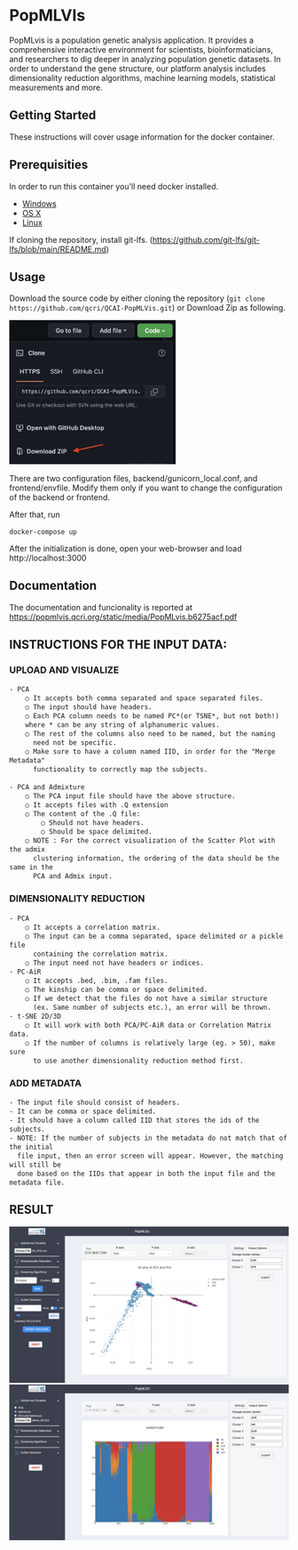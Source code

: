 # PopMLVIs

PopMLvis is a population genetic analysis application. It provides a comprehensive interactive environment for scientists, bioinformaticians, and researchers to dig deeper in analyzing population genetic datasets. In order to understand the gene structure, our platform analysis includes dimensionality reduction algorithms, machine learning models, statistical measurements and more.

## Getting Started

These instructions will cover usage information for the docker container.

## Prerequisities

In order to run this container you'll need docker installed.

- [Windows](https://docs.docker.com/windows/started)
- [OS X](https://docs.docker.com/mac/started/)
- [Linux](https://docs.docker.com/linux/started/)

If cloning the repository, install git-lfs. (https://github.com/git-lfs/git-lfs/blob/main/README.md)

## Usage

Download the source code by either cloning the repository (`git clone https://github.com/qcri/QCAI-PopMLVis.git`) or Download Zip as following.

<img src="https://github.com/Keivin98/PopMLViz/blob/main/4.png?raw=true" width="300">

There are two configuration files, backend/gunicorn_local.conf, and frontend/envfile. Modify them only if you want to change the configuration of the backend or frontend.

After that, run

```shell
docker-compose up
```

After the initialization is done, open your web-browser and load http://localhost:3000

## Documentation

The documentation and funcionality is reported at https://popmlvis.qcri.org/static/media/PopMLvis.b6275acf.pdf

## INSTRUCTIONS FOR THE INPUT DATA:

### UPLOAD AND VISUALIZE

    - PCA
        ○ It accepts both comma separated and space separated files.
        ○ The input should have headers.
        ○ Each PCA column needs to be named PC*(or TSNE*, but not both!)
        where * can be any string of alphanumeric values.
        ○ The rest of the columns also need to be named, but the naming
          need not be specific.
        ○ Make sure to have a column named IID, in order for the "Merge Metadata"
          functionality to correctly map the subjects.

    - PCA and Admixture
        ○ The PCA input file should have the above structure.
        ○ It accepts files with .Q extension
        ○ The content of the .Q file:
            ○ Should not have headers.
            ○ Should be space delimited.
        ○ NOTE : For the correct visualization of the Scatter Plot with the admix
          clustering information, the ordering of the data should be the same in the
          PCA and Admix input.

### DIMENSIONALITY REDUCTION

    - PCA
        ○ It accepts a correlation matrix.
        ○ The input can be a comma separated, space delimited or a pickle file
          containing the correlation matrix.
        ○ The input need not have headers or indices.
    - PC-AiR
        ○ It accepts .bed, .bim, .fam files.
        ○ The kinship can be comma or space delimited.
        ○ If we detect that the files do not have a similar structure
          (ex. Same number of subjects etc.), an error will be thrown.
    - t-SNE 2D/3D
        ○ It will work with both PCA/PC-AiR data or Correlation Matrix data.
        ○ If the number of columns is relatively large (eg. > 50), make sure
          to use another dimensionality reduction method first.

### ADD METADATA

    - The input file should consist of headers.
    - It can be comma or space delimited.
    - It should have a column called IID that stores the ids of the subjects.
    - NOTE: If the number of subjects in the metadata do not match that of the initial
      file input, then an error screen will appear. However, the matching will still be
      done based on the IIDs that appear in both the input file and the metadata file.

## RESULT

![2](https://github.com/Keivin98/PopMLViz/blob/main/2.png?raw=true)
![3](https://github.com/Keivin98/PopMLViz/blob/main/3.png?raw=true)
